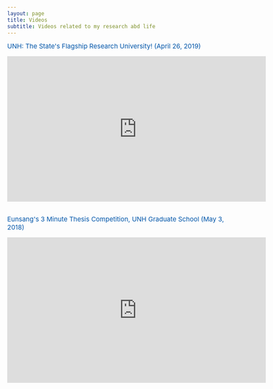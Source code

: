 ```yaml
---
layout: page
title: Videos
subtitle: Videos related to my research abd life
---
```

<span style="font-size: 15px !important; color: #0055A9;">UNH: The State's Flagship Research University! (April 26, 2019) </span>

<center><iframe width="600" height="338" src="https://www.youtube.com/embed/BymQXTx-FMc" frameborder="0" allow="accelerometer; autoplay; encrypted-media; gyroscope; picture-in-picture" allowfullscreen></iframe></center>

<br>


<span style="font-size: 15px !important; color: #0055A9;">Eunsang's 3 Minute Thesis Competition, UNH Graduate School (May 3, 2018) </span>

<center><iframe width="600" height="338" src="https://www.youtube.com/embed/tNU-7hCIp4Y" frameborder="0" allow="accelerometer; autoplay; encrypted-media; gyroscope; picture-in-picture" allowfullscreen></iframe></center>

<br>
